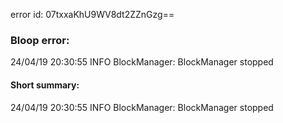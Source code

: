 error id: 07txxaKhU9WV8dt2ZZnGzg==
### Bloop error:

24/04/19 20:30:55 INFO BlockManager: BlockManager stopped
#### Short summary: 

24/04/19 20:30:55 INFO BlockManager: BlockManager stopped